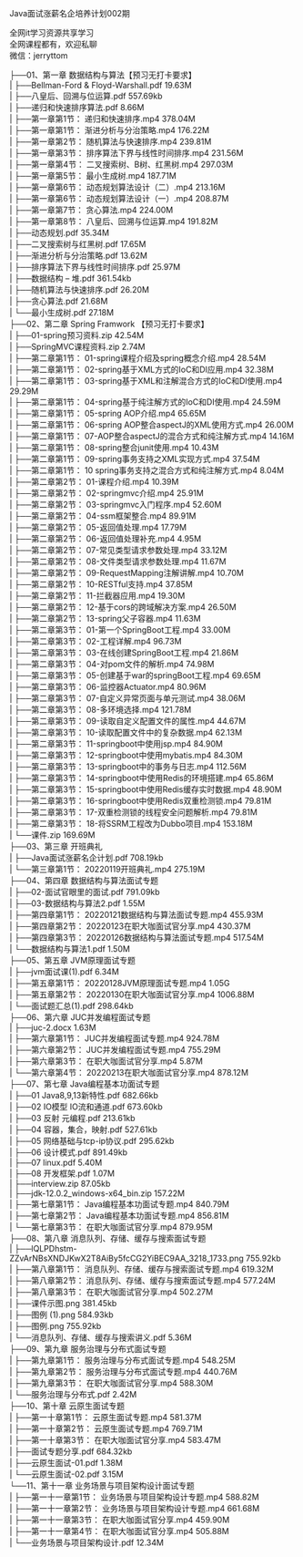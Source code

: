 Java面试涨薪名企培养计划002期

全网it学习资源共享学习<br>全网课程都有，欢迎私聊<br>微信：jerryttom<br>

├──01、第一章 数据结构与算法【预习无打卡要求】<br> | ├──Bellman-Ford &amp; Floyd-Warshall.pdf 19.63M<br> | ├──八皇后、回溯与位运算.pdf 557.69kb<br> | ├──递归和快速排序算法.pdf 8.66M<br> | ├──第一章第1节： 递归和快速排序.mp4 378.04M<br> | ├──第一章第1节： 渐进分析与分治策略.mp4 176.22M<br> | ├──第一章第2节： 随机算法与快速排序.mp4 239.81M<br> | ├──第一章第3节： 排序算法下界与线性时间排序.mp4 231.56M<br> | ├──第一章第4节： 二叉搜索树、B树、红黑树.mp4 297.03M<br> | ├──第一章第5节： 最小生成树.mp4 187.71M<br> | ├──第一章第6节： 动态规划算法设计（二）.mp4 213.16M<br> | ├──第一章第6节： 动态规划算法设计（一）.mp4 208.87M<br> | ├──第一章第7节： 贪心算法.mp4 224.00M<br> | ├──第一章第8节： 八皇后、回溯与位运算.mp4 191.82M<br> | ├──动态规划.pdf 35.34M<br> | ├──二叉搜索树与红黑树.pdf 17.65M<br> | ├──渐进分析与分治策略.pdf 13.62M<br> | ├──排序算法下界与线性时间排序.pdf 25.97M<br> | ├──数据结构 – 堆.pdf 361.54kb<br> | ├──随机算法与快速排序.pdf 26.20M<br> | ├──贪心算法.pdf 21.68M<br> | └──最小生成树.pdf 27.18M<br> ├──02、第二章 Spring Framwork 【预习无打卡要求】<br> | ├──01-spring预习资料.zip 42.54M<br> | ├──SpringMVC课程资料.zip 2.74M<br> | ├──第二章第1节： 01-spring课程介绍及spring概念介绍.mp4 28.54M<br> | ├──第二章第1节： 02-spring基于XML方式的IoC和DI应用.mp4 32.38M<br> | ├──第二章第1节： 03-spring基于XML和注解混合方式的IoC和DI使用.mp4 29.29M<br> | ├──第二章第1节： 04-spring基于纯注解方式的IoC和DI使用.mp4 24.59M<br> | ├──第二章第1节： 05-spring AOP介绍.mp4 65.65M<br> | ├──第二章第1节： 06-spring AOP整合aspectJ的XML使用方式.mp4 26.00M<br> | ├──第二章第1节： 07-AOP整合aspectJ的混合方式和纯注解方式.mp4 14.16M<br> | ├──第二章第1节： 08-spring整合junit使用.mp4 10.43M<br> | ├──第二章第1节： 09-spring事务支持之XML实现方式.mp4 37.54M<br> | ├──第二章第1节： 10 spring事务支持之混合方式和纯注解方式.mp4 8.04M<br> | ├──第二章第2节： 01-课程介绍.mp4 10.39M<br> | ├──第二章第2节： 02-springmvc介绍.mp4 25.91M<br> | ├──第二章第2节： 03-springmvc入门程序.mp4 52.60M<br> | ├──第二章第2节： 04-ssm框架整合.mp4 89.91M<br> | ├──第二章第2节： 05-返回值处理.mp4 17.79M<br> | ├──第二章第2节： 06-返回值处理补充.mp4 4.95M<br> | ├──第二章第2节： 07-常见类型请求参数处理.mp4 33.12M<br> | ├──第二章第2节： 08-文件类型请求参数处理.mp4 11.67M<br> | ├──第二章第2节： 09-RequestMapping注解讲解.mp4 10.70M<br> | ├──第二章第2节： 10-RESTful支持.mp4 37.85M<br> | ├──第二章第2节： 11-拦截器应用.mp4 19.30M<br> | ├──第二章第2节： 12-基于cors的跨域解决方案.mp4 26.50M<br> | ├──第二章第2节： 13-spring父子容器.mp4 11.63M<br> | ├──第二章第3节： 01-第一个SpringBoot工程.mp4 33.00M<br> | ├──第二章第3节： 02-工程详解.mp4 96.73M<br> | ├──第二章第3节： 03-在线创建SpringBoot工程.mp4 21.86M<br> | ├──第二章第3节： 04-对pom文件的解析.mp4 74.98M<br> | ├──第二章第3节： 05-创建基于war的springBoot工程.mp4 69.65M<br> | ├──第二章第3节： 06-监控器Actuator.mp4 80.96M<br> | ├──第二章第3节： 07-自定义异常页面与单元测试.mp4 38.06M<br> | ├──第二章第3节： 08-多环境选择.mp4 121.78M<br> | ├──第二章第3节： 09-读取自定义配置文件的属性.mp4 44.67M<br> | ├──第二章第3节： 10-读取配置文件中的复杂数据.mp4 62.13M<br> | ├──第二章第3节： 11-springboot中使用jsp.mp4 84.90M<br> | ├──第二章第3节： 12-springboot中使用mybatis.mp4 84.30M<br> | ├──第二章第3节： 13-springboot中的事务与日志.mp4 112.56M<br> | ├──第二章第3节： 14-springboot中使用Redis的环境搭建.mp4 65.86M<br> | ├──第二章第3节： 15-springboot中使用Redis缓存实时数据.mp4 48.90M<br> | ├──第二章第3节： 16-springboot中使用Redis双重检测锁.mp4 79.81M<br> | ├──第二章第3节： 17-双重检测锁的线程安全问题解析.mp4 79.81M<br> | ├──第二章第3节： 18-将SSRM工程改为Dubbo项目.mp4 153.18M<br> | └──课件.zip 169.69M<br> ├──03、第三章 开班典礼<br> | ├──Java面试涨薪名企计划.pdf 708.19kb<br> | └──第三章第1节： 20220119开班典礼.mp4 275.19M<br> ├──04、第四章 数据结构与算法面试专题<br> | ├──02-面试官眼里的面试.pdf 791.09kb<br> | ├──03-数据结构与算法2.pdf 1.55M<br> | ├──第四章第1节： 20220121数据结构与算法面试专题.mp4 455.93M<br> | ├──第四章第2节： 20220123在职大咖面试官分享.mp4 430.37M<br> | ├──第四章第3节： 20220126数据结构与算法面试专题.mp4 517.54M<br> | └──数据结构与算法1.pdf 1.50M<br> ├──05、第五章 JVM原理面试专题<br> | ├──jvm面试课(1).pdf 6.34M<br> | ├──第五章第1节： 20220128JVM原理面试专题.mp4 1.05G<br> | ├──第五章第2节： 20220130在职大咖面试官分享.mp4 1006.88M<br> | └──面试题汇总(1).pdf 298.64kb<br> ├──06、第六章 JUC并发编程面试专题<br> | ├──juc-2.docx 1.63M<br> | ├──第六章第1节： JUC并发编程面试专题.mp4 924.78M<br> | ├──第六章第2节： JUC并发编程面试专题.mp4 755.29M<br> | ├──第六章第3节： 在职大咖面试官分享.mp4 5.87M<br> | └──第六章第4节： 20220213在职大咖面试官分享.mp4 878.12M<br> ├──07、第七章 Java编程基本功面试专题<br> | ├──01 Java8,9,13新特性.pdf 682.66kb<br> | ├──02 IO模型 IO流和通道.pdf 673.60kb<br> | ├──03 反射 元编程.pdf 213.61kb<br> | ├──04 容器，集合，映射.pdf 527.61kb<br> | ├──05 网络基础与tcp-ip协议.pdf 295.62kb<br> | ├──06 设计模式.pdf 891.49kb<br> | ├──07 linux.pdf 5.40M<br> | ├──08 开发框架.pdf 1.07M<br> | ├──interview.zip 87.05kb<br> | ├──jdk-12.0.2_windows-x64_bin.zip 157.22M<br> | ├──第七章第1节： Java编程基本功面试专题.mp4 840.79M<br> | ├──第七章第2节： Java编程基本功面试专题.mp4 856.81M<br> | └──第七章第3节： 在职大咖面试官分享.mp4 879.95M<br> ├──08、第八章 消息队列、存储、缓存与搜索面试专题<br> | ├──lQLPDhstm-ZZvArNBsXNDJKwX2T8AiBy5fcCG2YiBEC9AA_3218_1733.png 755.92kb<br> | ├──第八章第1节： 消息队列、存储、缓存与搜索面试专题.mp4 619.32M<br> | ├──第八章第2节： 消息队列、存储、缓存与搜索面试专题.mp4 577.24M<br> | ├──第八章第3节： 在职大咖面试官分享.mp4 502.27M<br> | ├──课件示图.png 381.45kb<br> | ├──图例 (1).png 584.93kb<br> | ├──图例.png 755.92kb<br> | └──消息队列、存储、缓存与搜索讲义.pdf 5.36M<br> ├──09、第九章 服务治理与分布式面试专题<br> | ├──第九章第1节： 服务治理与分布式面试专题.mp4 548.25M<br> | ├──第九章第2节： 服务治理与分布式面试专题.mp4 440.76M<br> | ├──第九章第3节： 在职大咖面试官分享.mp4 588.30M<br> | └──服务治理与分布式.pdf 2.42M<br> ├──10、第十章 云原生面试专题<br> | ├──第一十章第1节： 云原生面试专题.mp4 581.37M<br> | ├──第一十章第2节： 云原生面试专题.mp4 769.71M<br> | ├──第一十章第3节： 在职大咖面试官分享.mp4 583.47M<br> | ├──面试专题分享.pdf 684.32kb<br> | ├──云原生面试-01.pdf 1.38M<br> | └──云原生面试-02.pdf 3.15M<br> └──11、第十一章 业务场景与项目架构设计面试专题<br> | ├──第一十一章第1节： 业务场景与项目架构设计专题.mp4 588.82M<br> | ├──第一十一章第2节： 业务场景与项目架构设计专题.mp4 661.68M<br> | ├──第一十一章第3节： 在职大咖面试官分享.mp4 459.90M<br> | ├──第一十一章第4节： 在职大咖面试官分享.mp4 505.88M<br> | └──业务场景与项目架构设计.pdf 12.34M